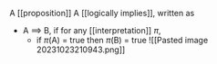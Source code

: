 A [[proposition]] A [[logically implies]], written as 
- A $\implies$ B, if for any [[interpretation]] $\pi$,
	- if $\pi$(A) = true then $\pi$(B) = true
![[Pasted image 20231023210943.png]]

